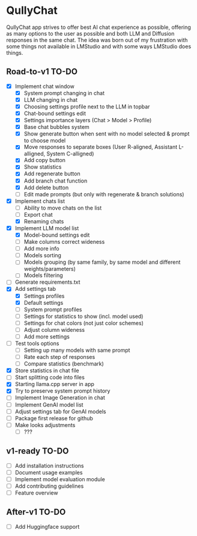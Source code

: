 # QullyChat

QullyChat app strives to offer best AI chat experience as possible, offering as many options to the user as possible and both LLM and Diffusion responses in the same chat.
The idea was born out of my frustration with some things not available in LMStudio and with some ways LMStudio does things.

## Road-to-v1 TO-DO

- [x] Implement chat window
    - [x] System prompt changing in chat
    - [x] LLM changing in chat
    - [x] Choosing settings profile next to the LLM in topbar
    - [x] Chat-bound settings edit
    - [x] Settings importance layers (Chat > Model > Profile)
    - [x] Base chat bubbles system
    - [x] Show generate button when sent with no model selected & prompt to choose model
    - [x] Move responses to separate boxes (User R-aligned, Assistant L-alligned, System C-alligned)
    - [x] Add copy button
    - [x] Show statistics
    - [x] Add regenerate button
    - [x] Add branch chat function
    - [x] Add delete button
    - [ ] Edit made prompts (but only with regenerate & branch solutions)
- [x] Implement chats list
    - [ ] Ability to move chats on the list
    - [ ] Export chat
    - [x] Renaming chats
- [x] Implement LLM model list
    - [x] Model-bound settings edit
    - [ ] Make columns correct wideness
    - [ ] Add more info
    - [ ] Models sorting
    - [ ] Models grouping (by same family, by same model and different weights/parameters)
    - [ ] Models filtering
- [ ] Generate requirements.txt
- [x] Add settings tab
    - [x] Settings profiles
    - [x] Default settings
    - [ ] System prompt profiles
    - [ ] Settings for statistics to show (incl. model used)
    - [ ] Settings for chat colors (not just color schemes)
    - [ ] Adjust column wideness
    - [ ] Add more settings
- [ ] Test tools options
    - [ ] Setting up many models with same prompt
    - [ ] Rate each step of responses
    - [ ] Compare statistics (benchmark)
- [x] Store statistics in chat file
- [ ] Start splitting code into files
- [x] Starting llama.cpp server in app
- [x] Try to preserve system prompt history
- [ ] Implement Image Generation in chat
- [ ] Implement GenAI model list
- [ ] Adjust settings tab for GenAI models
- [ ] Package first release for github
- [ ] Make looks adjustments
    - [ ] ???

## v1-ready TO-DO

- [ ] Add installation instructions
- [ ] Document usage examples
- [ ] Implement model evaluation module
- [ ] Add contributing guidelines
- [ ] Feature overview

## After-v1 TO-DO

- [ ] Add Huggingface support